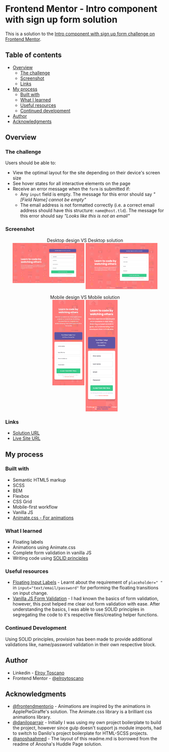 # Frontend Mentor - Intro component with sign up form solution

This is a solution to the [Intro component with sign up form challenge on Frontend Mentor](https://www.frontendmentor.io/challenges/intro-component-with-signup-form-5cf91bd49edda32581d28fd1).

## Table of contents

- [Overview](#overview)
  - [The challenge](#the-challenge)
  - [Screenshot](#screenshot)
  - [Links](#links)
- [My process](#my-process)
  - [Built with](#built-with)
  - [What I learned](#what-i-learned)
  - [Useful resources](#useful-resources)
  - [Continued development](#continued-development)
- [Author](#author)
- [Acknowledgments](#acknowledgments)

## Overview

### The challenge

Users should be able to:

- View the optimal layout for the site depending on their device's screen size
- See hover states for all interactive elements on the page
- Receive an error message when the `form` is submitted if:
  - Any `input` field is empty. The message for this error should say _"[Field Name] cannot be empty"_
  - The email address is not formatted correctly (i.e. a correct email address should have this structure: `name@host.tld`). The message for this error should say _"Looks like this is not an email"_

### Screenshot

<div align="center">
Desktop design VS Desktop solution<br>
<a href="challenge/desktop-design.jpg" target="_blank"><img src="challenge/desktop-design.jpg" width="45%" height="60%"/></a> <a href="solution/desktop.png" target="_blank"><img src="solution/desktop.png" width="45%" height="60%" align="top"/></a>
</div>

<br>

<div align="center">
Mobile design VS Mobile solution<br>
<a href="challenge/mobile-design.jpg" target="_blank"><img src="challenge/mobile-design.jpg" width="20%" height="20%"/></a> <a href="solution/mobile.png" target="_blank"><img src="solution/mobile.png" width="20%" height="20%" align="top"/></a>
</div>

### Links

- [Solution URL](https://www.frontendmentor.io/solutions/intro-component-with-signup-form-C8hWQrvja)
- [Live Site URL](https://intro-form-component-with-signup.netlify.app/)

## My process

### Built with

- Semantic HTML5 markup
- SCSS
- BEM
- Flexbox
- CSS Grid
- Mobile-first workflow
- Vanilla JS
- [Animate.css - For animations](https://animate.style/)

### What I learned

- Floating labels
- Animations using Animate.css
- Complete form validation in vanilla JS
- Writing code using [SOLID principles](https://www.digitalocean.com/community/conceptual_articles/s-o-l-i-d-the-first-five-principles-of-object-oriented-design)

### Useful resources

- [Floating Input Labels](https://www.youtube.com/watch?v=v8mRUU3orjI&t=635s) - Learnt about the requirement of `placeholder=" "` in `input="text/email/password"` for performing the floating transitions on input change.
- [Vanilla JS Form Validation](https://www.javascripttutorial.net/javascript-dom/javascript-form/) - I had known the basics of form validation, however, this post helped me clear out form validation with ease. After understanding the basics, I was able to use SOLID principles in segregating the code to it's respective files/creating helper functions.

### Continued Development

Using SOLID principles, provision has been made to provide additional validations like, name/password validation in their own respective block.

## Author

- Linkedin - [Elroy Toscano](https://www.linkedin.com/in/elroy-toscano/)
- Frontend Mentor - [@elroytoscano](https://www.frontendmentor.io/profile/elroytoscano)

## Acknowledgments

- [@frontendmentorio](https://github.com/ApplePieGiraffe) - Animations are inspired by the animations in ApplePieGiraffe's solution. The Animate.css library is a brilliant css animations library.
- [@daniloparrajr](https://github.com/daniloparrajr) - Initially I was using my own project boilerplate to build the project, however since gulp doesn't support js module imports, had to switch to Danilo's project boilerplate for HTML-SCSS projects.
- [@anoshaahmed](https://github.com/anoshaahmed) - The layout of this readme.md is borrowed from the readme of Anosha's Huddle Page solution.
